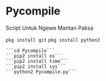 # Pycompile
Script Untuk Ngewe Mantan Paksa

```pkg install git```
```pkg install python2```
```git clone https://github.com/SmileBitch21/Pycompile
```cd Pycompile```
```pip2 install os```
```pip2 install time```
```pip2 install sys```
```python2 Pycompile.py```
